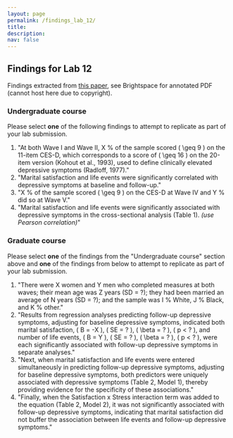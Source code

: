 ```yaml
---
layout: page
permalink: /findings_lab_12/
title: 
description:
nav: false
---
```


## Findings for Lab 12
Findings extracted from [this paper](https://www.sciencedirect.com/science/article/pii/S0165032723001118), see Brightspace for annotated PDF (cannot host here due to copyright).

### Undergraduate course
Please select **one** of the following findings to attempt to replicate as part of your lab submission.
1. "At both Wave I and Wave II, X % of the sample scored ( \geq 9 ) on the 11-item CES-D, which corresponds to a score of ( \geq 16 ) on the 20-item version (Kohout et al., 1993), used to define clinically elevated depressive symptoms (Radloff, 1977)."
2. "Marital satisfaction and life events were significantly correlated with depressive symptoms at baseline and follow-up."
3. "X \% of the sample scored \( \geq 9 \) on the CES-D at Wave IV and Y \% did so at Wave V."
4. "Marital satisfaction and life events were significantly associated with depressive symptoms in the cross-sectional analysis (Table 1). *(use Pearson correlation)*"

### Graduate course
Please select **one** of the findings from the "Undergraduate course" section above and **one** of the findings from below to attempt to replicate as part of your lab submission.
1. "There were X women and Y men who completed measures at both waves; their mean age was Z years (SD = ?); they had been married an average of N years (SD = ?); and the sample was I \% White, J \% Black, and K \% other." 
2. "Results from regression analyses predicting follow-up depressive symptoms, adjusting for baseline depressive symptoms, indicated both marital satisfaction, \( B = -X \), \( SE = ? \), \( \beta = ? \), \( p < ? \), and number of life events, \( B = Y \), \( SE = ? \), \( \beta = ? \), \( p < ? \), were each significantly associated with follow-up depressive symptoms in separate analyses."
3. "Next, when marital satisfaction and life events were entered simultaneously in predicting follow-up depressive symptoms, adjusting for baseline depressive symptoms, both predictors were uniquely associated with depressive symptoms (Table 2, Model 1), thereby providing evidence for the specificity of these associations."
4. "Finally, when the Satisfaction x Stress interaction term was added to the equation (Table 2, Model 2), it was not significantly associated with follow-up depressive symptoms, indicating that marital satisfaction did not buffer the association between life events and follow-up depressive symptoms."
